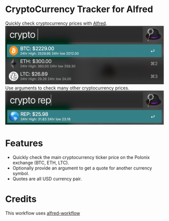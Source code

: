 # CryptoCurrency Tracker for Alfred
Quickly check cryptocurrency prices with [Alfred](https://www.alfredapp.com/).
![Using the workflow without arguments](screenshot_no_arg.png?raw=true)
Use arguments to check many other cryptocurrency prices.
![Using the workflow with argument](screenshot_with_arg.png?raw=true)

# Features
* Quickly check the main cryptocurrency ticker price on the Polonix exchange (BTC, ETH, LTC).
* Optionally provide an argument to get a quote for another currency symbol.
* Quotes are all USD currency pair.

# Credits
This workflow uses [alfred-workflow](https://github.com/deanishe/alfred-workflow)